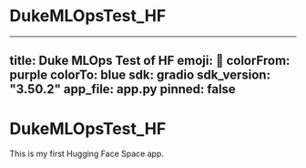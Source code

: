 # DukeMLOpsTest_HF
---
title: Duke MLOps Test of HF
emoji: 🚀
colorFrom: purple
colorTo: blue
sdk: gradio
sdk_version: "3.50.2"
app_file: app.py
pinned: false
---

# DukeMLOpsTest_HF
This is my first Hugging Face Space app.
